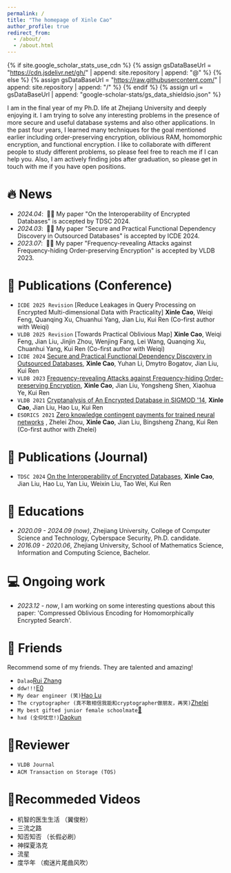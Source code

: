 ```yaml
---
permalink: /
title: "The homepage of Xinle Cao"
author_profile: true
redirect_from: 
  - /about/
  - /about.html
---
```


{% if site.google_scholar_stats_use_cdn %}
{% assign gsDataBaseUrl = "https://cdn.jsdelivr.net/gh/" | append: site.repository | append: "@" %}
{% else %}
{% assign gsDataBaseUrl = "https://raw.githubusercontent.com/" | append: site.repository | append: "/" %}
{% endif %}
{% assign url = gsDataBaseUrl | append: "google-scholar-stats/gs_data_shieldsio.json" %}

<span class='anchor' id='about-me'></span>

I am in the final year of my Ph.D. life at Zhejiang University and deeply enjoying it. I am trying to solve any interesting problems in the presence of more secure and useful database systems and also other applications. In the past four years, I learned many techniques for the goal mentioned earlier including order-preserving encryption, oblivious RAM, homomorphic encryption, and functional encryption. I like to collaborate with different people to study different problems, so please feel free to reach me if I can help you. Also, I am actively finding jobs after graduation, so please get in touch with me if you have open positions.


# 🔥 News
- *2024.04*: &nbsp;🎉🎉 My paper "On the Interoperability of Encrypted Databases" is accepted by TDSC 2024.
- *2024.03*: &nbsp;🎉🎉 My paper "Secure and Practical Functional Dependency Discovery in Outsourced Databases" is accepted by ICDE 2024.
- *2023.07*: &nbsp;🎉🎉 My paper "Frequency-revealing Attacks against Frequency-hiding Order-preserving Encryption" is accepted by VLDB 2023.

# 📝 Publications (Conference)
- ``ICDE 2025 Revision`` [Reduce Leakages in Query Processing on Encrypted Multi-dimensional Data with Practicality] **Xinle Cao**, Weiqi Feng, Quanqing Xu, Chuanhui Yang, Jian Liu, Kui Ren (Co-first author with Weiqi)
- ``VLDB 2025 Revision`` [Towards Practical Oblivious Map] **Xinle Cao**, Weiqi Feng, Jian Liu, Jinjin Zhou, Wenjing Fang, Lei Wang, Quanqing Xu, Chuanhui Yang, Kui Ren (Co-first author with Weiqi)
- ``ICDE 2024`` [Secure and Practical Functional Dependency Discovery in Outsourced Databases](https://eprint.iacr.org/2023/1969), **Xinle Cao**, Yuhan Li, Dmytro Bogatov, Jian Liu, Kui Ren
- ``VLDB 2023`` [Frequency-revealing Attacks against Frequency-hiding Order-preserving Encryption](https://eprint.iacr.org/2023/1122), **Xinle Cao**, Jian Liu, Yongsheng Shen, Xiaohua Ye, Kui Ren
- ``VLDB 2021`` [Cryptanalysis of An Encrypted Database in SIGMOD '14](http://vldb.org/pvldb/vol14/p1743-liu.pdf), **Xinle Cao**, Jian Liu, Hao Lu, Kui Ren
- ``ESORICS 2021`` [Zero knowledge contingent payments for trained neural networks](https://link.springer.com/chapter/10.1007/978-3-030-88428-4_31) <strong><span class='show_paper_citations' data='2JKA6WAAAAAJ:9yKSN-GCB0IC'></span></strong>, Zhelei Zhou, **Xinle Cao**, Jian Liu, Bingsheng Zhang, Kui Ren (Co-first author with Zhelei)

# 📝 Publications (Journal)
- ``TDSC 2024`` [On the Interoperability of Encrypted Databases](https://ieeexplore.ieee.org/abstract/document/10588984), **Xinle Cao**, Jian Liu, Hao Lu, Yan Liu, Weixin Liu, Tao Wei, Kui Ren

# 📖 Educations
- *2020.09 - 2024.09 (now)*, Zhejiang University, College of Computer Science and Technology, Cyberspace Security, Ph.D. candidate.
- *2016.09 - 2020.06*, Zhejiang University, School of Mathematics Science, Information and Computing Science, Bachelor.

# 💻 Ongoing work
- *2023.12 - now*, I am working on some interesting questions about this paper: 'Compressed Oblivious Encoding for Homomorphically Encrypted Search'.

# 🍓 Friends
Recommend some of my friends. They are talented and amazing!
- ``Dalao``[Rui Zhang](https://scholar.google.com/citations?hl=en&user=pPgsfogAAAAJ)
- ``ddw!!!``[E0](https://e0hyl.github.io/)
- ``My dear engineer (笑)``[Hao Lu](https://scholar.google.com/citations?user=Av_2Z_EAAAAJ&hl=en)
- ``The cryptographer (真不敢相信我能和cryptographer做朋友，再笑)``[Zhelei](https://zheleizhou.github.io/)
- ``My best gifted junior female schoolmate``[🐳](https://scholar.google.com/citations?user=BeAz0pMAAAAJ&hl=zh-CN)
- ``hxd (全仰仗您!)``[Daokun](https://Dookoen.com)

# 📃Reviewer
- ``VLDB Journal``
- ``ACM Transaction on Storage (TOS)``

# 🎁Recommeded Videos
- 机智的医生生活 （翼俊粉）
- 三流之路
- 知否知否 （长假必刷）
- 神探夏洛克
- 流星
- 度华年 （痴迷片尾曲风吹）
